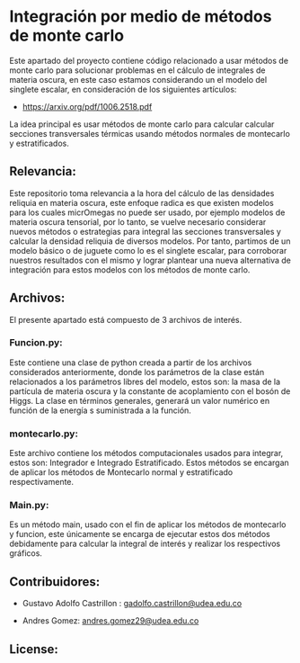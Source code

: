 # Integración por medio de métodos de monte carlo 

Este apartado del proyecto contiene código relacionado a usar métodos de monte carlo para solucionar problemas en el cálculo de integrales de materia oscura, en este caso estamos considerando un el modelo del singlete escalar, en consideración de los siguientes artículos: 

- https://arxiv.org/pdf/1006.2518.pdf
	
La idea principal es usar métodos de monte carlo para calcular calcular secciones transversales térmicas usando métodos normales de montecarlo y estratificados. 

## Relevancia: 

Este repositorio toma relevancia a la hora del cálculo de las densidades reliquia en materia oscura, este enfoque radica es que existen modelos para los cuales micrOmegas no puede ser usado, por ejemplo modelos de materia oscura tensorial, por lo tanto, se vuelve necesario considerar nuevos métodos o estrategias para integral las secciones transversales y calcular la densidad reliquia de diversos modelos. Por tanto, partimos de un modelo básico o de juguete como lo es el singlete escalar, para corroborar nuestros resultados con el mismo y lograr plantear una nueva alternativa de integración para estos modelos con los métodos de monte carlo. 

## Archivos: 
El presente apartado está compuesto de 3 archivos de interés. 

### Funcion.py: 
Este contiene una clase de python creada a partir de los archivos considerados anteriormente, donde los parámetros de la clase están relacionados a los parámetros libres del modelo, estos son: la masa de la partícula de materia oscura y la constante de acoplamiento con el bosón de Higgs. La clase en términos generales, generará un valor numérico en función de la energía s suministrada a la función. 

### montecarlo.py: 
Este archivo contiene los métodos computacionales usados para integrar, estos son: Integrador e Integrado Estratificado. Estos métodos se encargan de aplicar los métodos de Montecarlo normal y estratificado respectivamente. 
### Main.py: 
Es un método main, usado con el fin de aplicar los métodos de montecarlo y funcion, este únicamente se encarga de ejecutar estos dos métodos debidamente para calcular la integral de interés y realizar los respectivos gráficos. 


## Contribuidores: 

- Gustavo Adolfo Castrillon : gadolfo.castrillon@udea.edu.co

- Andres Gomez: andres.gomez29@udea.edu.co

## License: 

